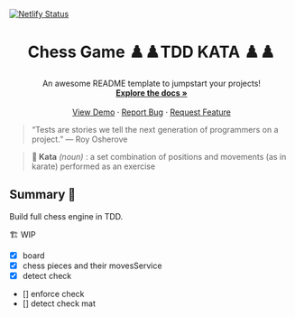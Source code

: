 [![Netlify Status](https://api.netlify.com/api/v1/badges/c1736a74-3058-4330-ba1b-0ff1f74ce8b0/deploy-status)](https://app.netlify.com/sites/poker-hands-compare/deploys)

<!-- PROJECT LOGO -->

<h1 align="center">Chess Game ♟️♟️TDD KATA ♟️♟️</h1>

  <p align="center">
    An awesome README template to jumpstart your projects!
    <br />
    <a href="https://github.com/PierreTsia/tdd-poker#readme"><strong>Explore the docs »</strong></a>
    <br />
    <br />
    <a href="https://poker-hands-compare.netlify.app/">View Demo</a>
    ·
    <a href="https://github.com/PierreTsia/tdd-poker/issues">Report Bug</a>
    ·
    <a href="https://github.com/PierreTsia/tdd-poker/issues">Request Feature</a>
  </p>

> “Tests are stories we tell the next generation of programmers on a project.” — Roy Osherove

> **🥋 Kata** _(noun)_ :
> a set combination of positions and movements (as in karate) performed as an exercise

## Summary 📃

Build full chess engine in TDD.

🏗️ WIP

- [x] board
- [x] chess pieces and their movesService
- [x] detect check
- [] enforce check
- [] detect check mat
